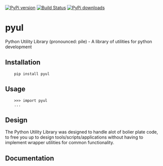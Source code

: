 [![PyPi version](https://pypip.in/v/pyul/badge.png)](https://crate.io/packages/pyul/)
[![Build Status](http://jenkins.rocktavious.com/buildStatus/icon?job=pyul_master)](http://jenkins.rocktavious.com/job/pyul_master/)
[![PyPi downloads](https://pypip.in/d/pyul/badge.png)](https://crate.io/packages/pyul/)

pyul
====
Python Utility Library (pronounced: pile) - A library of utilities for python development
       
Installation
------------
        pip install pyul

Usage
-----
        >>> import pyul
        ...

Design
------
The Python Utility Library was designed to handle alot of bolier plate code, to free you up to design tools/scripts/applications without having to implement wrapper utilities for common functionality.

Documentation
-------------
